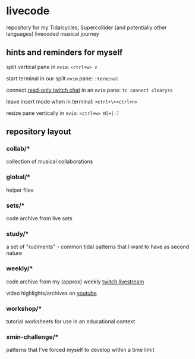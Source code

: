 # livecode
repository for my Tidalcycles, Supercollider (and potentially other languages) livecoded musical journey

## hints and reminders for myself

split vertical pane in `nvim`: `<ctrl+w> v`

start terminal in our split `nvim` pane: `:terminal` 

connect [read-only twitch chat](https://github.com/dongy7/twitch-chat-cli) in an `nvim` pane: `tc connect clearyss`

leave insert mode when in terminal: `<ctrl+\><ctrl+n>`

resize pane vertically in `nvim`: `<ctrl+w> N[+|-]`

## repository layout

### collab/*

collection of musical collaborations

### global/*

helper files

### sets/*

code archive from live sets

### study/*

a set of "rudiments" - common tidal patterns that I want to have as second nature

### weekly/*

code archive from my (approx) weekly [twitch livestream](https://twitch.tv/clearyss)

video highlights/archives on [youtube](https://www.youtube.com/channel/UC2p7hQGQ7BG1UUQjEqHHvVA?view_as=subscriber)

### workshop/*

tutorial worksheets for use in an educational context

### xmin-challenge/*

patterns that I've forced myself to develop within a time limit

